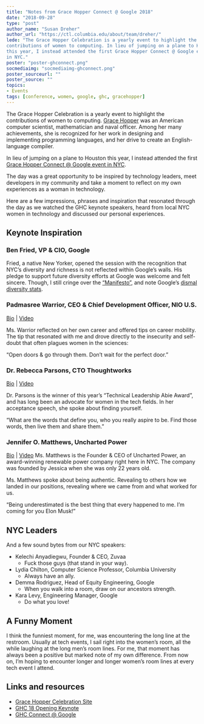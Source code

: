 ```yaml
---
title: "Notes from Grace Hopper Connect @ Google 2018"
date: "2018-09-28"
type: "post"
author_name: "Susan Dreher"
author_url: "https://ctl.columbia.edu/about/team/dreher/"
lede: "The Grace Hopper Celebration is a yearly event to highlight the
contributions of women to computing. In lieu of jumping on a plane to Houston
this year, I instead attended the first Grace Hopper Connect @ Google event
in NYC."
poster: "poster-ghconnect.png"
socmediaimg: "socmediaimg-ghconnect.png"
poster_sourceurl: ""
poster_source: ""
topics:
- Events
tags: [conference, women, google, ghc, gracehopper]
---
```


The Grace Hopper Celebration is a yearly event to highlight the contributions
of women to computing. [Grace Hopper](https://president.yale.edu/biography-grace-murray-hopper)
was an American computer scientist, mathematician and naval officer.
Among her many achievements, she is recognized for her work in designing
and implementing programming languages, and her drive to create an
English-language compiler.

In lieu of jumping on a plane to Houston this year, I instead
attended the first [Grace Hopper Connect @ Google event in NYC](
https://ghcconnectnyc.splashthat.com/).

The day was a great opportunity to be inspired by technology leaders,
meet developers in my community and take a moment to reflect on my own
experiences as a woman in technology.

Here are a few impressions, phrases and inspiration that resonated
through the day as we watched the GHC keynote speakers, heard from local
NYC women in technology and discussed our personal experiences.


## Keynote Inspiration

### Ben Fried, VP &amp; CIO, Google
Fried, a native New Yorker, opened the session with the recognition
that NYC’s diversity and richness is not reflected
within Google’s walls. His pledge to support future diversity efforts at
Google was welcome and felt sincere. Though, I still cringe over the
[“Manifesto”](https://gizmodo.com/exclusive-heres-the-full-10-page-anti-diversity-screed-1797564320),
and note Google’s [dismal diversity stats](https://www.wired.com/story/googles-employee-diversity-numbers-havent-really-improved/).

### Padmasree Warrior, CEO &amp; Chief Development Officer, NIO U.S.
[Bio](https://ghc.anitab.org/2018-speakers-honorees/2018-speakers/padmasree-warrior/) | [Video](https://youtu.be/o7QO0VRTDUE?t=1050)

Ms. Warrior reflected on her own career and offered tips on career mobility.
The tip that resonated with me and drove directly to the insecurity and
self-doubt that often plagues women in the sciences:

“Open doors &amp; go through them. Don’t wait for the perfect door.”

### Dr. Rebecca Parsons, CTO Thoughtworks
[Bio](https://anitab.org/profiles/abie-award-winners/technical-leadership/rebecca-parsons/) | [Video](https://youtu.be/o7QO0VRTDUE?t=2527)

Dr. Parsons is the winner of this year’s “Technical Leadership Abie Award”,
and has long been an advocate for women in the tech fields. In her acceptance
speech, she spoke about finding yourself.

“What are the words that define you, who you really aspire to be.
Find those words, then live them and share them.”

### Jennifer O. Matthews, Uncharted Power
[Bio](https://ghc.anitab.org/2018-speakers-honorees/2018-speakers/jessica-o-matthews/) | [Video](https://youtu.be/o7QO0VRTDUE?t=3491)
Ms. Matthews is the Founder &amp; CEO of Uncharted Power, an award-winning
renewable power company right here in NYC. The company was founded by Jessica
when she was only 22 years old.

Ms. Matthews spoke about being authentic. Revealing to others how
we landed in our positions, revealing where we came from and what worked for
us.

“Being underestimated is the best thing that every happened to me.
I’m coming for you Elon Musk!”

## NYC Leaders
And a few sound bytes from our NYC speakers:

* Kelechi Anyadiegwu, Founder &amp; CEO, Zuvaa
   * Fuck those guys (that stand in your way).
* Lydia Chilton, Computer Science Professor, Columbia University
   * Always have an ally.
* Demma Rodriguez, Head of Equity Engineering, Google
   * When you walk into a room, draw on our ancestors strength.
* Kara Levy, Engineering Manager, Google
   * Do what you love!

## A Funny Moment
I think the funniest moment, for me, was encountering the long line at the
restroom. Usually at tech events, I sail right into the women’s room, all
the while laughing at the long men’s room lines. For me, that moment has
always been a positive but marked note of my own difference. From now on,
I’m hoping to encounter longer and longer women’s room lines at every
tech event I attend.

## Links and resources
* [Grace Hopper Celebration Site](https://ghc.anitab.org/)
* [GHC 18 Opening Keynote](https://www.youtube.com/watch?v=o7QO0VRTDUE&list=PLdZRvkf2LLVwb4EdcPYiQHAjcftsAoDm2&index=12)
* [GHC Connect @ Google](https://ghcconnectnyc.splashthat.com/)
